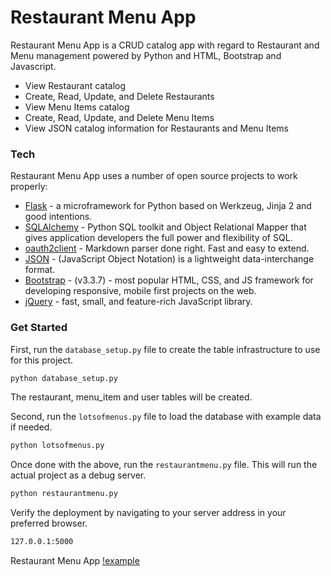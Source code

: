 # Restaurant Menu App

Restaurant Menu App is a CRUD catalog app with regard to Restaurant and Menu management powered by Python and HTML, Bootstrap and Javascript.

  - View Restaurant catalog
  - Create, Read, Update, and Delete Restaurants 
  - View Menu Items catalog
  - Create, Read, Update, and Delete Menu Items 
  - View JSON catalog information for Restaurants and Menu Items

### Tech

Restaurant Menu App uses a number of open source projects to work properly:

* [Flask](http://flask.pocoo.org/) - a microframework for Python based on Werkzeug, Jinja 2 and good intentions.
* [SQLAlchemy](https://www.sqlalchemy.org/) - Python SQL toolkit and Object Relational Mapper that gives application developers the full power and flexibility of SQL.
* [oauth2client](https://oauth2client.readthedocs.io/en/latest/) - Markdown parser done right. Fast and easy to extend.
* [JSON](https://www.json.org/) - (JavaScript Object Notation) is a lightweight data-interchange format. 
* [Bootstrap](https://getbootstrap.com/docs/3.3/) - (v3.3.7) - most popular HTML, CSS, and JS framework for developing responsive, mobile first projects on the web.
* [jQuery](https://jquery.com/) - fast, small, and feature-rich JavaScript library.

### Get Started
First, run the `database_setup.py` file to create the table infrastructure to use for this project.  
```sh
python database_setup.py
```
The restaurant, menu_item and user tables will be created.

Second, run the `lotsofmenus.py` file to load the database with example data if needed.
```sh
python lotsofmenus.py
```

Once done with the above, run the `restaurantmenu.py` file.  This will run the actual project as a debug server.

```sh
python restaurantmenu.py
```

Verify the deployment by navigating to your server address in your preferred browser.

```sh
127.0.0.1:5000
```

Restaurant Menu App [!example](example.png)
